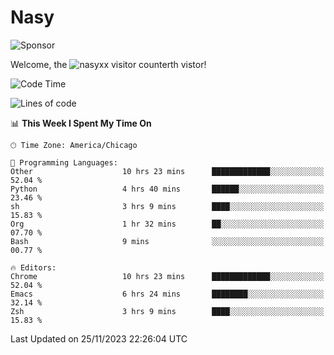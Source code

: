 # Nasy

<!--
<p align="center">
<img height="200" src="https://github-readme-stats.vercel.app/api?username=nasyxx&count_private=true&show_icons=true&theme=dracula&include_all_commits=true"/>
<img height="200" src="https://github-readme-stats.vercel.app/api/top-langs/?username=nasyxx&theme=dracula&hide=html,jupyter+notebook&count_private=true&show_icons=true"/>
</p>

  
----------------
-->

![Sponsor](https://img.shields.io/static/v1.svg?label=Sponsor&message=%E2%9D%A4&logo=GitHub&style=flat&color=pink)
 
Welcome, the ![nasyxx visitor counter](https://count.getloli.com/get/@nasyxx?theme=rule34)th vistor!
 
<!--START_SECTION:waka-->
![Code Time](http://img.shields.io/badge/Code%20Time-4%2C011%20hrs%2058%20mins-blue)

![Lines of code](https://img.shields.io/badge/From%20Hello%20World%20I%27ve%20Written-6.3%20million%20lines%20of%20code-blue)

📊 **This Week I Spent My Time On** 

```text
🕑︎ Time Zone: America/Chicago

💬 Programming Languages: 
Other                    10 hrs 23 mins      █████████████░░░░░░░░░░░░   52.04 % 
Python                   4 hrs 40 mins       ██████░░░░░░░░░░░░░░░░░░░   23.46 % 
sh                       3 hrs 9 mins        ████░░░░░░░░░░░░░░░░░░░░░   15.83 % 
Org                      1 hr 32 mins        ██░░░░░░░░░░░░░░░░░░░░░░░   07.70 % 
Bash                     9 mins              ░░░░░░░░░░░░░░░░░░░░░░░░░   00.77 % 

🔥 Editors: 
Chrome                   10 hrs 23 mins      █████████████░░░░░░░░░░░░   52.04 % 
Emacs                    6 hrs 24 mins       ████████░░░░░░░░░░░░░░░░░   32.14 % 
Zsh                      3 hrs 9 mins        ████░░░░░░░░░░░░░░░░░░░░░   15.83 % 
```


 Last Updated on 25/11/2023 22:26:04 UTC
<!--END_SECTION:waka-->

<!-- ![visitors](https://visitor-badge.laobi.icu/badge?page_id=nasyxx.nasyxx) -->

